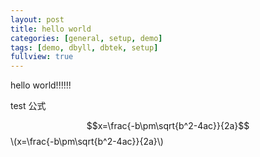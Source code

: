 ```yaml
---
layout: post
title: hello world
categories: [general, setup, demo]
tags: [demo, dbyll, dbtek, setup]
fullview: true
---
```


hello world!!!!!!


test 公式 

<script type="text/javascript" src="http://cdn.mathjax.org/mathjax/latest/MathJax.js?config=default"></script>


$$x=\frac{-b\pm\sqrt{b^2-4ac}}{2a}$$
\\(x=\frac{-b\pm\sqrt{b^2-4ac}}{2a}\\)
